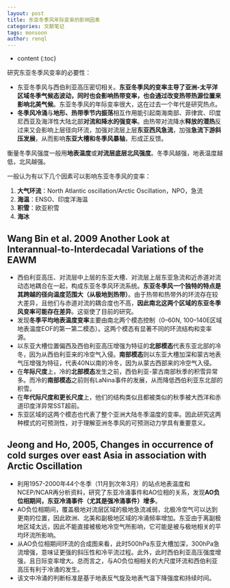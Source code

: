```yaml
---
layout: post
title: 东亚冬季风年际变率的影响因素
categories: 文献笔记
tags: monsoon
author: renql
---
```


* content
{:toc}

研究东亚冬季风变率的必要性：  
- 东亚冬季风与西伯利亚高压密切相关。**东亚冬季风的变率主导了亚洲-太平洋区域冬季气候态波动，同时也会影响热带变率，也会通过改变热带热源位置来影响北美气候**。东亚冬季风的年际变率很大，这在过去一个年代是研究热点。  
- **冬季风冷涌**与**地形、热带季节内振荡**相互作用能引起南海南部、菲律宾、印度尼西亚及海洋性大陆北部**对流和降水的强变率**。由热带对流降水**释放的潜热**反过来又会影响上层径向环流，加强对流层上层**东亚西风急流**，加强**急流下游斜压发展**，从而影响**东亚大槽和冬季风暴轴**，形成正反馈。  

衡量冬季风强度一般用**地表温度**或**对流层底层北风强度**。冬季风越强，地表温度越低，北风越强。

一般认为有以下几个因素可以影响东亚冬季风的变率：  
1. **大气环流**：North Atlantic oscillation/Arctic Oscillation，NPO，急流
2. **海温**：ENSO、印度洋海温
3. **积雪**：欧亚积雪
4. **海冰**




## Wang Bin et al. 2009 Another Look at Interannual-to-Interdecadal Variations of the EAWM
- 西伯利亚高压、对流层中上层的东亚大槽、对流层上层东亚急流和近赤道对流动态地耦合在一起，构成东亚冬季风环流系统。**东亚冬季风一个独特的特点是其跨越的径向温度范围大（从极地到热带）**。由于热带和热带外的环流存在较大差异，且他们与赤道对流的耦合度也不高，**因此南北这两个区域的东亚冬季风变率可能存在差异**。这驱使了目前的研究。  
- 发现**冬季平均地表温度变率**主要由南北两个模态控制（0–60N, 100–140E区域地表温度EOF的第一第二模态）。这两个模态有显著不同的环流结构和变率源。  
- 以东亚大槽位置偏西及西伯利亚高压增强为特征的**北部模态**代表东亚北部的冷冬，因为从西伯利亚来的冷空气入侵。**南部模态**则以东亚大槽加深和蒙古地表气压增强为特征，代表40N以南的冷冬，因为从蒙古西部来的冷空气入侵。  
- 在**年际尺度**上，冷的**北部模态**发生之前，西伯利亚-蒙古南部秋季的积雪异常多。而冷的**南部模态**之前则有LaNina事件的发展，从而降低西伯利亚东北部的积雪。  
- 在**年代际尺度和更长尺度**上，他们的结构类似且都被类似的秋季被大西洋和赤道印度洋异常SST超前。  
- 东亚区域的这两个模态也代表了整个亚洲大陆冬季温度的变率。因此研究这两种模式的可预测性，对于理解亚洲冬季风的可预测动力学具有重要意义。

## Jeong and Ho, 2005, Changes in occurrence of cold surges over east Asia in association with Arctic Oscillation
- 利用1957-2000年44个冬季（11月到次年3月）的站点地表温度和NCEP/NCAR再分析资料，研究了东亚冷涌事件和AO位相的关系，发现**AO负位相期间，东亚冷涌事件（尤其是强冷涌事件）增多**。  
- AO负位相期间，覆盖极地对流层区域的极地急流减弱，北极冷空气可以达到更南的位置，因此欧洲、北美和副极地区域的冷涌频率增加。东亚由于离副极地区域太远，因此不能直接被极地冷空气所影响，它可能是被与极地相关的平均环流所影响。
- 从AO负位相期间环流的合成图来看，此时500hPa东亚大槽加深，300hPa急流增强，意味证更强的斜压性和冷平流过程。此外，此时西伯利亚高压强度增强，且日际变率增大。总而言之，与AO负位相相关的大尺度环流和西伯利亚高压有利于冷涌的发生。
- 该文中冷涌的判断标准是基于地表反气旋及地表气温下降强度和持续时间。
